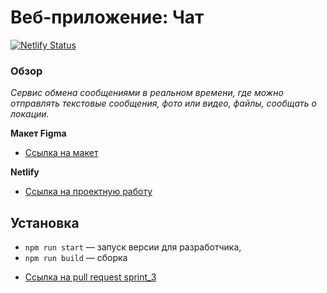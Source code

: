 # Веб-приложение: Чат
[![Netlify Status](https://api.netlify.com/api/v1/badges/069c7db3-cf78-4d21-ba46-e5cb740969b9/deploy-status)](https://app.netlify.com/sites/inspiring-babbage-e5a8ec/deploys)

### Обзор
*Сервис обмена сообщениями в реальном времени,*
*где можно отправлять текстовые сообщения,*
*фото или видео, файлы, сообщать о локации.*

**Макет Figma**

* [Ссылка на макет](https://www.figma.com/file/dHYl4dRFUvlnqlBH3Z4cWe/Chat?node-id=56%3A3)

**Netlify**

* [Ссылка на проектную работу](https://inspiring-babbage-e5a8ec.netlify.app)

## Установка
- `npm run start` — запуск версии для разработчика,
- `npm run build` — сборка

* [Ссылка на pull request sprint_3](https://github.com/MaximStovba/middle.messenger.praktikum.yandex/pull/4#issue-1088626830)

